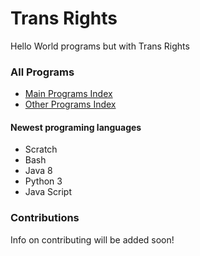 # Trans Rights
Hello World programs but with Trans Rights
### All Programs
- [Main Programs Index](programs/programs.md)
- [Other Programs Index](programs/Other%20Programs/Other%20Programs.md)
#### Newest programing languages
- Scratch
- Bash
- Java 8
- Python 3
- Java Script
### Contributions
Info on contributing will be added soon!
